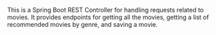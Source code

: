 This is a Spring Boot REST Controller for handling requests related to movies. It provides endpoints for getting all the movies, getting a list of recommended movies by genre, and saving a movie.
